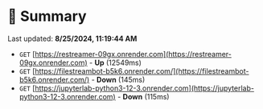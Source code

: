 # 📖 Summary
Last updated: **8/25/2024, 11:19:44 AM**

- `GET` [https://restreamer-09gx.onrender.com](https://restreamer-09gx.onrender.com) - **Up** (12549ms)
- `GET` [https://filestreambot-b5k6.onrender.com/](https://filestreambot-b5k6.onrender.com/) - **Down** (145ms)
- `GET` [https://jupyterlab-python3-12-3.onrender.com](https://jupyterlab-python3-12-3.onrender.com) - **Down** (115ms)
